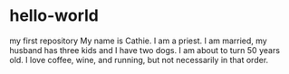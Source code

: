 # hello-world
my first repository
My name is Cathie. I am a priest. I am married, my husband has three kids and I have two dogs. I am about to turn 50 years old. I love coffee, wine, and running, but not necessarily in that order. 
